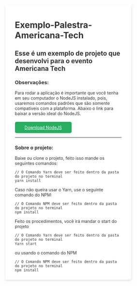 <div style="background-color: #fff; color: #333; padding: 10px 2rem; border-radius: 5px; box-shadow: 1px 3px 6px 0 rgba(0, 0, 0, 0.12); margin: 0 auto; width: 70%;">

# Exemplo-Palestra-Americana-Tech
## Esse é um exemplo de projeto que desenvolvi para o evento Americana Tech 

### Observações:

Para rodar a aplicação é importante que você tenha em seu computador o NodeJS instalado, pois, usaremos comandos padrões que são somente compatíveis com a plataforma. Abaixo o link para baixar a versão ideal do NodeJS.

<a style="background-color: #27ae60; color: #fff; padding: 10px 2rem; border-radius: 5px; box-shadow: 1px 3px 6px 0 rgba(0, 0, 0, 0.12); display: inline-block; margin-top: 5px;" href="https://nodejs.org/pt-br/download/" target="blank">Download NodeJS</a>

<hr/>

### Sobre o projeto:
Baixe ou clone o projeto, feito isso mande os seguintes comandos:

``` Comando-Yarn
// O Comando Yarn deve ser feito dentro da pasta do projeto no terminal
yarn install
```
Caso não queira usar o Yarn, use o seguinte comando do NPM:

``` Comando-NPM
// O Comando NPM deve ser feito dentro da pasta do projeto no terminal
npm install
```
Feito os procedimentos, você irá mandar o start do projeto

``` Comando-Yarn
// O Comando Yarn deve ser feito dentro da pasta do projeto no terminal
Yarn start
```
ou usando o comando do NPM

``` Comando-NPM
// O Comando NPM deve ser feito dentro da pasta do projeto no terminal
npm install
```
</div>

